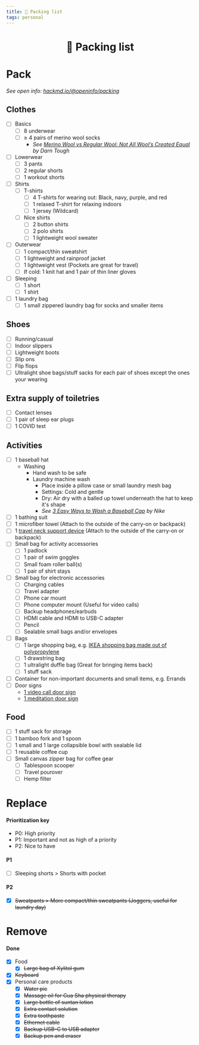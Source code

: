 ```yaml
---
title: 🧳 Packing list
tags: personal
---
```


<h1 style="text-align: center;">🧳 Packing list</h1>

# Pack

*See open info: [hackmd.io/@openinfo/packing](https://hackmd.io/@openinfo/packing)*

## Clothes
- [ ] Basics
    - [ ] 8 underwear
    - [ ] ≥ 4 pairs of merino wool socks
        - *See [Merino Wool vs Regular Wool: Not All Wool’s Created Equal](https://darntough.com/blogs/the-alternate-stitch/merino-wool-vs-regular-wool) by Darn Tough*
- [ ] Lowerwear
    - [ ] 3 pants
    - [ ] 2 regular shorts
    - [ ] 1 workout shorts
- [ ] Shirts
    - [ ] T-shirts
        - [ ] 4 T-shirts for wearing out: Black, navy, purple, and red
        - [ ] 1 relaxed T-shirt for relaxing indoors
        - [ ] 1 jersey (Wildcard)
    - [ ] Nice shirts
        - [ ] 2 button shirts
        - [ ] 2 polo shirts
        - [ ] 1 lightweight wool sweater
- [ ] Outerwear
    - [ ] 1 compact/thin sweatshirt
    - [ ] 1 lightweight and rainproof jacket
    - [ ] 1 lightweight vest (Pockets are great for travel)
    - [ ] If cold: 1 knit hat and 1 pair of thin liner gloves
- [ ] Sleeping
    - [ ] 1 short
    - [ ] 1 shirt
- [ ] 1 laundry bag
    - [ ] 1 small zippered laundry bag for socks and smaller items

## Shoes

- [ ] Running/casual
- [ ] Indoor slippers
- [ ] Lightweight boots
- [ ] Slip ons
- [ ] Flip flops
- [ ] Ultralight shoe bags/stuff sacks for each pair of shoes except the ones your wearing

## Extra supply of toiletries

- [ ] Contact lenses
- [ ] 1 pair of sleep ear plugs
- [ ] 1 COVID test

## Activities

- [ ] 1 baseball hat
    - Washing
        - Hand wash to be safe
        - Laundry machine wash
            - Place inside a pillow case or small laundry mesh bag
            - Settings: Cold and gentle
            - Dry: Air dry with a balled up towel underneath the hat to keep it's shape
            - *See [3 Easy Ways to Wash a Baseball Cap](https://www.nike.com/a/how-to-wash-baseball-cap) by Nike*
- [ ] 1 bathing suit
- [ ] 1 microfiber towel (Attach to the outside of the carry-on or backpack)
- [ ] 1 [travel neck support device](https://docs.google.com/document/d/17dD4YedWuiw-Q7GSv9WCC2rYfsLmLZoqqXzWitLhXlg/edit#heading=h.pfvgktbg6tvr) (Attach to the outside of the carry-on or backpack)
- [ ] Small bag for activity accessories
    - [ ] 1 padlock
    - [ ] 1 pair of swim goggles
    - [ ] Small foam roller ball(s)
    - [ ] 1 pair of shirt stays
- [ ] Small bag for electronic accessories
    - [ ] Charging cables
    - [ ] Travel adapter
    - [ ] Phone car mount
    - [ ] Phone computer mount (Useful for video calls)
    - [ ] Backup headphones/earbuds
    - [ ] HDMI cable and HDMI to USB-C adapter
    - [ ] Pencil
    - [ ] Sealable small bags and/or envelopes
- [ ] Bags
    - [ ] 1 large shopping bag, e.g. [IKEA shopping bag made out of polypropylene](https://ikeamuseum.com/en/explore/the-story-of-ikea/beloved-bag/)
    - [ ] 1 drawstring bag
    - [ ] 1 ultralight duffle bag (Great for bringing items back)
    - [ ] 1 stuff sack
- [ ] Container for non-important documents and small items, e.g. Errands
- [ ] Door signs
    - [1 video call door sign](https://docs.google.com/document/d/1U6kIsK1sJzeTQX3sUvBKJP3wuYaI1O9yLEKHxuPTi8M/edit#heading=h.33uaecovrsyn)
    - [1 meditation door sign](https://docs.google.com/document/d/1U1gHMJze_rCW_1UDxj1BRQiq71PRN4H2IuL35f2nrtg/edit#heading=h.cot7ju1oaq4w)

## Food

- [ ] 1 stuff sack for storage
- [ ] 1 bamboo fork and 1 spoon
- [ ] 1 small and 1 large collapsible bowl with sealable lid
- [ ] 1 reusable coffee cup
- [ ] Small canvas zipper bag for coffee gear
    - [ ] Tablespoon scooper
    - [ ] Travel pourover
    - [ ] Hemp filter

# Replace

#### Prioritization key

- P0: High priority
- P1: Important and not as high of a priority
- P2: Nice to have

#### P1

- [ ] Sleeping shorts > Shorts with pocket

#### P2

- [x] ~~Sweatpants > More compact/thin sweatpants (Joggers, useful for laundry day)~~

# Remove

#### Done

- [x] Food
    - [x] ~~Large bag of Xylitol gum~~
- [x] ~~Keyboard~~
- [x] Personal care products
    - [x] ~~Water pic~~
    - [x] ~~Massage oil for Gua Sha physical therapy~~
    - [x] ~~Large bottle of suntan lotion~~
    - [x] ~~Extra contact solution~~
    - [x] ~~Extra toothpaste~~
    - [x] ~~Ethernet cable~~
    - [x] ~~Backup USB-C to USB adapter~~
    - [x] ~~Backup pen and eraser~~